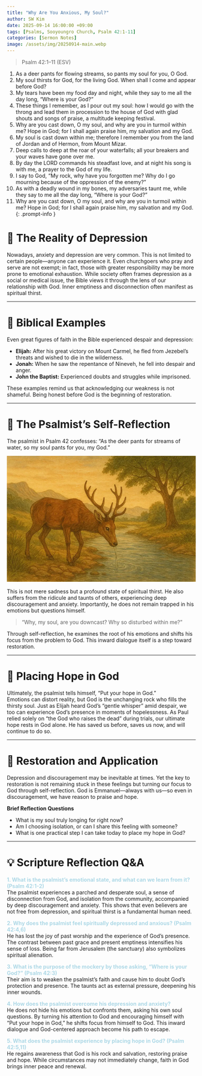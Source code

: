 ```yaml
---
title: "Why Are You Anxious, My Soul?"
author: SW Kim
date: 2025-09-14 16:00:00 +09:00
tags: [Psalms, Sooyoungro Church, Psalm 42:1-11]
categories: [Sermon Notes]
image: /assets/img/20250914-main.webp
---
```

> Psalm 42:1–11 (ESV)  
1. As a deer pants for flowing streams, so pants my soul for you, O God.  
2. My soul thirsts for God, for the living God. When shall I come and appear before God?  
3. My tears have been my food day and night, while they say to me all the day long, “Where is your God?”  
4. These things I remember, as I pour out my soul: how I would go with the throng and lead them in procession to the house of God with glad shouts and songs of praise, a multitude keeping festival.  
5. Why are you cast down, O my soul, and why are you in turmoil within me? Hope in God; for I shall again praise him, my salvation and my God.  
6. My soul is cast down within me; therefore I remember you from the land of Jordan and of Hermon, from Mount Mizar.  
7. Deep calls to deep at the roar of your waterfalls; all your breakers and your waves have gone over me.  
8. By day the LORD commands his steadfast love, and at night his song is with me, a prayer to the God of my life.  
9. I say to God, “My rock, why have you forgotten me? Why do I go mourning because of the oppression of the enemy?”  
10. As with a deadly wound in my bones, my adversaries taunt me, while they say to me all the day long, “Where is your God?”  
11. Why are you cast down, O my soul, and why are you in turmoil within me? Hope in God; for I shall again praise him, my salvation and my God.  
{: .prompt-info }


# 📖 The Reality of Depression

Nowadays, anxiety and depression are very common. This is not limited to certain people—anyone can experience it. Even churchgoers who pray and serve are not exempt; in fact, those with greater responsibility may be more prone to emotional exhaustion. While society often frames depression as a social or medical issue, the Bible views it through the lens of our relationship with God. Inner emptiness and disconnection often manifest as spiritual thirst.

---

# 📖 Biblical Examples

Even great figures of faith in the Bible experienced despair and depression:  
- **Elijah:** After his great victory on Mount Carmel, he fled from Jezebel’s threats and wished to die in the wilderness.  
- **Jonah:** When he saw the repentance of Nineveh, he fell into despair and anger.  
- **John the Baptist:** Experienced doubts and struggles while imprisoned.  

These examples remind us that acknowledging our weakness is not shameful. Being honest before God is the beginning of restoration.

---

# 📖 The Psalmist’s Self-Reflection

The psalmist in Psalm 42 confesses: “As the deer pants for streams of water, so my soul pants for you, my God.”  

![목마른 사슴](/assets/img/20250914-01-720.webp)

This is not mere sadness but a profound state of spiritual thirst. He also suffers from the ridicule and taunts of others, experiencing deep discouragement and anxiety. Importantly, he does not remain trapped in his emotions but questions himself.  

> “Why, my soul, are you downcast? Why so disturbed within me?”  

Through self-reflection, he examines the root of his emotions and shifts his focus from the problem to God. This inward dialogue itself is a step toward restoration.

---

# 📖 Placing Hope in God

Ultimately, the psalmist tells himself, “Put your hope in God.”  
Emotions can distort reality, but God is the unchanging rock who fills the thirsty soul. Just as Elijah heard God’s “gentle whisper” amid despair, we too can experience God’s presence in moments of hopelessness. As Paul relied solely on “the God who raises the dead” during trials, our ultimate hope rests in God alone. He has saved us before, saves us now, and will continue to do so.

---

# 📖 Restoration and Application

Depression and discouragement may be inevitable at times. Yet the key to restoration is not remaining stuck in these feelings but turning our focus to God through self-reflection. God is Emmanuel—always with us—so even in discouragement, we have reason to praise and hope.

**Brief Reflection Questions**
- What is my soul truly longing for right now?  
- Am I choosing isolation, or can I share this feeling with someone?  
- What is one practical step I can take today to place my hope in God?

---

# 💡 Scripture Reflection Q&A

**<span style="color:lightblue">1. What is the psalmist’s emotional state, and what can we learn from it? (Psalm 42:1-2)</span>**  
The psalmist experiences a parched and desperate soul, a sense of disconnection from God, and isolation from the community, accompanied by deep discouragement and anxiety. This shows that even believers are not free from depression, and spiritual thirst is a fundamental human need.

**<span style="color:lightblue">2. Why does the psalmist feel spiritually depressed and anxious? (Psalm 42:4,6)</span>**  
He has lost the joy of past worship and the experience of God’s presence. The contrast between past grace and present emptiness intensifies his sense of loss. Being far from Jerusalem (the sanctuary) also symbolizes spiritual alienation.

**<span style="color:lightblue">3. What is the purpose of the mockery by those asking, “Where is your God?” (Psalm 42:3)</span>**  
Their aim is to weaken the psalmist’s faith and cause him to doubt God’s protection and presence. The taunts act as external pressure, deepening his inner wounds.

**<span style="color:lightblue">4. How does the psalmist overcome his depression and anxiety?</span>**  
He does not hide his emotions but confronts them, asking his own soul questions. By turning his attention to God and encouraging himself with “Put your hope in God,” he shifts focus from himself to God. This inward dialogue and God-centered approach become his path to escape.

**<span style="color:lightblue">5. What does the psalmist experience by placing hope in God? (Psalm 42:5,11)</span>**  
He regains awareness that God is his rock and salvation, restoring praise and hope. While circumstances may not immediately change, faith in God brings inner peace and renewal.